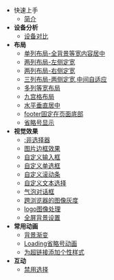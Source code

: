 - 快速上手
  - [简介](zh-cn/README.md)
- <b>设备分析</b>
  - [设备对比](zh-cn/01-device.md)
- <b>布局</b>
  - [单列布局-全背景等宽内容居中](zh-cn/全背景等宽内容居中.md)
  - [两列布局-左侧定宽](zh-cn/两列布局-左侧定宽.md)
  - [两列布局-右侧定宽](zh-cn/两列布局-右侧定宽.md)
  - [三列布局-两侧定宽,中间自适应](zh-cn/三列布局-两侧定宽,中间自适应.md)
  - [多列等宽布局](zh-cn/多列等宽布局.md)
  - [九宫格布局](zh-cn/九宫格布局.md)
  - [水平垂直居中](zh-cn/水平垂直居中.md)
  - [footer固定在页面底部](zh-cn/footer固定在页面底部.md)
  - [省略号显示](zh-cn/省略号.md)
- <b>视觉效果</b>
  - [:非选择器](zh-cn/非选择器.md) 
  - [图片边框效果](zh-cn/图片边框效果.md)
  - [自定义输入框](zh-cn/自定义输入框.md)
  - [自定义单选框](zh-cn/自定义单选框.md)
  - [自定义滚动条](zh-cn/自定义滚动条.md)
  - [自定义文本选择](zh-cn/自定义文本选择.md)
  - [气泡对话框](zh-cn/气泡对话框.md)
  - [跨浏览器的图像灰度](zh-cn/跨浏览器的图像灰度.md)
  - [logo图像处理](zh-cn/logo图像处理.md)
  - [全屏背景设置](zh-cn/全屏背景设置.md)
- <b>常用动画</b>
   - [背景渐变](chapter1/section1.1.md)
   - [Loading省略号动画](zh-cn/loading省略号动画.md)
   - [为超链接添加个性样式](chapter1/section1.1.md)
- <b>互动</b>
   - [禁用选择](chapter1/section1.1.md)